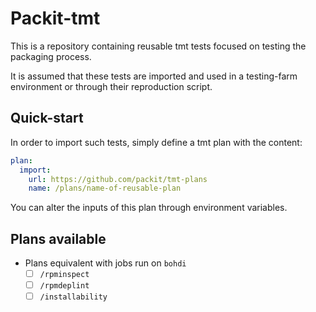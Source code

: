# Packit-tmt

This is a repository containing reusable tmt tests focused on testing the packaging process.

It is assumed that these tests are imported and used in a testing-farm environment or through their reproduction
script.

## Quick-start

In order to import such tests, simply define a tmt plan with the content:
```yaml
plan:
  import:
    url: https://github.com/packit/tmt-plans
    name: /plans/name-of-reusable-plan
```

You can alter the inputs of this plan through environment variables.

## Plans available

- Plans equivalent with jobs run on `bohdi`
  - [ ] `/rpminspect`
  - [ ] `/rpmdeplint`
  - [ ] `/installability`
